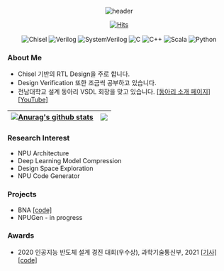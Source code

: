 <div align="center">

![header](https://capsule-render.vercel.app/api?type=waving&color=gradient&customColorList=2&height=300&section=header&text=Dongho%20Park&desc=RTL%20Design%20Engineer&descAlignY=66&descAlign=65&fontSize=90)

[![Hits](https://hits.seeyoufarm.com/api/count/incr/badge.svg?url=https%3A%2F%2Fgithub.com%2Fparkdongho&count_bg=%2379C83D&title_bg=%23555555&icon=&icon_color=%23E7E7E7&title=hits&edge_flat=false)](https://hits.seeyoufarm.com)

  
<img align="center" alt="Chisel"        src="https://img.shields.io/badge/Chisel-DC322F.svg?&style=for-the-badge&logo=Scala&logoColor=white"/> 
<img align="center" alt="Verilog"       src="https://img.shields.io/badge/Verilog-008FC7.svg?&style=for-the-badge&logo=hardware&logoColor=white"/> 
<img align="center" alt="SystemVerilog" src="https://img.shields.io/badge/System Verilog-004088.svg?&style=for-the-badge&logo=hardware&logoColor=white"/>
<img align="center" alt="C"             src="https://img.shields.io/badge/C-A8B9CC.svg?&style=for-the-badge&logo=C&logoColor=white"/> 
<img align="center" alt="C++"           src="https://img.shields.io/badge/C++-00599C.svg?&style=for-the-badge&logo=Cplusplus&logoColor=white"/> 
<img align="center" alt="Scala"         src="https://img.shields.io/badge/Scala-DC322F.svg?&style=for-the-badge&logo=Scala&logoColor=white"/>
<img align="center" alt="Python"        src="https://img.shields.io/badge/Python-3776AB.svg?&style=for-the-badge&logo=Python&logoColor=white"/><br/>

<div align="left">



  
### About Me
- Chisel 기반의 RTL Design을 주로 합니다.
- Design Verification 또한 조금씩 공부하고 있습니다.
- 전남대학교  설계 동아리 VSDL 회장을 맞고 있습니다. [[동아리 소개 페이지]](https://parkdongho.notion.site/4d8ca2ce08674232a81e06e6d395b5ee) [[YouTube]]()


| <a href="https://github.com/anuraghazra/github-readme-stats"><img align="center" src="https://github-readme-stats.vercel.app/api?username=parkdongho&show_icons=true&include_all_commits=true&theme=buefy&hide_border=true" alt="Anurag's github stats" /></a> | <a href="https://github.com/anuraghazra/github-readme-stats"><img align="center" src="https://github-readme-stats.vercel.app/api/top-langs/?username=parkdongho&layout=compact&theme=buefy&hide_border=true" /></a> |
| ------------- | ------------- | 


### Research Interest
* NPU Architecture
* Deep Learning Model Compression
* Design Space Exploration
* NPU Code Generator

### Projects
* BNA [[code]](https://github.com/ParkDongho/BNA)
* NPUGen - in progress

### Awards
* 2020 인공지능 반도체 설계 경진 대회(우수상), 과학기술통신부, 2021 [[기사]](https://www.msit.go.kr/bbs/view.do?sCode=user&mId=113&mPid=112&pageIndex=3&bbsSeqNo=94&nttSeqNo=3180308&searchOpt=ALL&searchTxt=) [[code]](https://github.com/ParkDongho/BNA)
